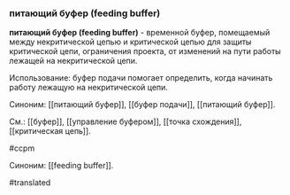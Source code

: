 ### питающий буфер (feeding buffer)

**питающий буфер (feeding buffer)** - временной буфер, помещаемый между некритической цепью и критической цепью для защиты критической цепи, ограничения проекта, от изменений на пути работы лежащей на некритической цепи.

Использование: буфер подачи помогает определить, когда начинать работу лежащую на некритической цепи.

Синоним: [[питающий буфер]], [[буфер подачи]], [[питающий буфер]].

См.: [[буфер]], [[управление буфером]], [[точка схождения]], [[критическая цепь]].

#ccpm

Синоним: [[feeding buffer]].

#translated
